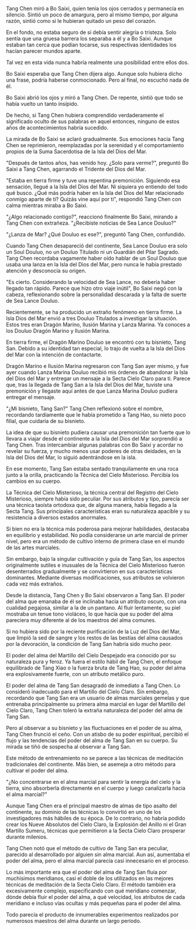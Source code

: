 
Tang Chen miró a Bo Saixi, quien tenía los ojos cerrados y permanecía en silencio. Sintió un poco de amargura, pero al mismo tiempo, por alguna razón, sintió como si le hubieran quitado un peso del corazón.

En el fondo, no estaba seguro de si debía sentir alegría o tristeza. Solo sentía que una gruesa barrera los separaba a él y a Bo Saixi. Aunque estaban tan cerca que podían tocarse, sus respectivas identidades los hacían parecer mundos aparte.

Tal vez en esta vida nunca habría realmente una posibilidad entre ellos dos.

Bo Saixi esperaba que Tang Chen dijera algo. Aunque solo hubiera dicho una frase, podría haberse conmocionado. Pero al final, no escuchó nada de él.

Bo Saixi abrió los ojos y miró a Tang Chen. De repente, sintió que todo se había vuelto un tanto insípido.

De hecho, si Tang Chen hubiera comprendido verdaderamente el significado oculto de sus palabras en aquel entonces, ninguno de estos años de acontecimientos habría sucedido.

La mirada de Bo Saixi se aclaró gradualmente. Sus emociones hacia Tang Chen se reprimieron, reemplazadas por la serenidad y el comportamiento propios de la Suma Sacerdotisa de la Isla del Dios del Mar.

"Después de tantos años, has venido hoy. ¿Solo para verme?", preguntó Bo Saixi a Tang Chen, agarrando el Tridente del Dios del Mar.

"Estaba en tierra firme y tuve una repentina premonición. Siguiendo esa sensación, llegué a la Isla del Dios del Mar. Ni siquiera yo entiendo del todo qué busco. ¿Qué más podría haber en la Isla del Dios del Mar relacionado conmigo aparte de ti? Quizás vine aquí por ti", respondió Tang Chen con calma mientras miraba a Bo Saixi.

"¿Algo relacionado contigo?", reaccionó finalmente Bo Saixi, mirando a Tang Chen con extrañeza. "¿Recibiste noticias de Sea Lance Douluo?"

"¿Lanza de Mar? ¿Qué Douluo es ese?", preguntó Tang Chen, confundido.

Cuando Tang Chen desapareció del continente, Sea Lance Douluo era solo un Soul Douluo, no un Douluo Titulado ni un Guardián del Pilar Sagrado. Tang Chen recordaba vagamente haber oído hablar de un Soul Douluo que usaba una lanza en la Isla del Dios del Mar, pero nunca le había prestado atención y desconocía su origen.

"Es cierto. Considerando la velocidad de Sea Lance, no debería haber llegado tan rápido. Parece que hizo otro viaje inútil", Bo Saixi negó con la cabeza, reflexionando sobre la personalidad descarada y la falta de suerte de Sea Lance Douluo.

Recientemente, se ha producido un extraño fenómeno en tierra firme. La Isla Dios del Mar envió a tres Douluo Titulados a investigar la situación. Estos tres eran Dragón Marino, Ilusión Marina y Lanza Marina. Ya conoces a los Douluo Dragón Marino y Ilusión Marina.

En tierra firme, el Dragón Marino Douluo se encontró con tu bisnieto, Tang San. Debido a su identidad tan especial, lo trajo de vuelta a la Isla del Dios del Mar con la intención de contactarte.

Dragón Marino e Ilusión Marina regresaron con Tang San ayer mismo, y fue ayer cuando Lanza Marina Douluo recibió mis órdenes de abandonar la Isla del Dios del Mar y entregar un mensaje a la Secta Cielo Claro para ti. Parece que, tras la llegada de Tang San a la Isla del Dios del Mar, tuviste una premonición y llegaste aquí antes de que Lanza Marina Douluo pudiera entregar el mensaje.

"¿Mi bisnieto, Tang San?" Tang Chen reflexionó sobre el nombre, recordando tardíamente que le había prometido a Tang Hao, su nieto poco filial, que cuidaría de su bisnieto.

La idea de que su bisnieto pudiera causar una premonición tan fuerte que lo llevara a viajar desde el continente a la Isla del Dios del Mar sorprendió a Tang Chen. Tras intercambiar algunas palabras con Bo Saixi y acordar no revelar su fuerza, y mucho menos usar poderes de otras deidades, en la Isla del Dios del Mar, lo siguió adentrándose en la isla.

En ese momento, Tang San estaba sentado tranquilamente en una roca junto a la orilla, practicando la Técnica del Cielo Misterioso. Percibía los cambios en su cuerpo.

La Técnica del Cielo Misterioso, la técnica central del Registro del Cielo Misterioso, siempre había sido peculiar. Por sus atributos y tipo, parecía ser una técnica taoísta ortodoxa que, de alguna manera, había llegado a la Secta Tang. Sus principales características eran su naturaleza apacible y su resistencia a diversos estados anormales.

Si bien no era la técnica más poderosa para mejorar habilidades, destacaba en equilibrio y estabilidad. No podía considerarse un arte marcial de primer nivel, pero era un método de cultivo interno de primera clase en el mundo de las artes marciales.

Sin embargo, bajo la singular cultivación y guía de Tang San, los aspectos originalmente sutiles e inusuales de la Técnica del Cielo Misterioso fueron desenterrados gradualmente y se convirtieron en sus características dominantes. Mediante diversas modificaciones, sus atributos se volvieron cada vez más extraños.

Desde la distancia, Tang Chen y Bo Saixi observaron a Tang San. El poder del alma que emanaba de él se inclinaba hacia un atributo oscuro, con una cualidad pegajosa, similar a la de un pantano. Al fluir lentamente, su piel mostraba un tenue tono violáceo, lo que hacía que su poder del alma pareciera muy diferente al de los maestros del alma comunes.

Si no hubiera sido por la reciente purificación de la Luz del Dios del Mar, que limpió la sed de sangre y los restos de las bestias del alma causados por la devoración, la condición de Tang San habría sido mucho peor.

El poder del alma del Martillo del Cielo Despejado era conocido por su naturaleza pura y feroz. Ya fuera el estilo hábil de Tang Chen, el enfoque equilibrado de Tang Xiao o la fuerza bruta de Tang Hao, su poder del alma era explosivamente fuerte, con un atributo metálico puro.

El poder del alma de Tang San desagradó de inmediato a Tang Chen. Lo consideró inadecuado para el Martillo del Cielo Claro. Sin embargo, recordando que Tang San era un usuario de almas marciales gemelas y que entrenaba principalmente su primera alma marcial en lugar del Martillo del Cielo Claro, Tang Chen toleró la extraña naturaleza del poder del alma de Tang San.

Pero al observar a su bisnieto y las fluctuaciones en el poder de su alma, Tang Chen frunció el ceño. Con un atisbo de su poder espiritual, percibió el flujo y las tendencias del poder del alma de Tang San en su cuerpo. Su mirada se tiñó de sospecha al observar a Tang San.

Este método de entrenamiento no se parece a las técnicas de meditación tradicionales del continente. Más bien, se asemeja a otro método para cultivar el poder del alma.

"¿No concentrarse en el alma marcial para sentir la energía del cielo y la tierra, sino absorberla directamente en el cuerpo y luego canalizarla hacia el alma marcial?"

Aunque Tang Chen era el principal maestro de almas de tipo asalto del continente, su dominio de las técnicas lo convirtió en uno de los investigadores más hábiles de su época. De lo contrario, no habría podido crear los Nueve Absolutos del Cielo Claro, la Explosión del Anillo ni el Gran Martillo Sumeru, técnicas que permitieron a la Secta Cielo Claro prosperar durante milenios.

Tang Chen notó que el método de cultivo de Tang San era peculiar, parecido al desarrollado por alguien sin alma marcial. Aun así, aumentaba el poder del alma, pero el alma marcial parecía casi innecesario en el proceso.

Lo más importante era que el poder del alma de Tang San fluía por muchísimos meridianos, casi el doble de los utilizados en las mejores técnicas de meditación de la Secta Cielo Claro. El método también era excesivamente complejo, especificando con qué meridiano comenzar, dónde debía fluir el poder del alma, a qué velocidad, los atributos de cada meridiano e incluso vías ocultas y más pequeñas para el poder del alma.

Todo parecía el producto de innumerables experimentos realizados por numerosos maestros del alma durante un largo período.